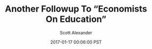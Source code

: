 ---
layout: podcast
title: "Another Followup To “Economists On Education”"
author: Scott Alexander
description: https://slatestarcodex.com/2017/01/17/another-followup-to-economists-on-education/
date: 2017-01-17 00:06:00 PST
length: 846277
duration: 211
guid: another-followup-to-economists-on-education
---